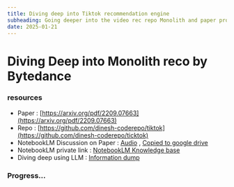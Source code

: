 ```yaml
---
title: Diving deep into Tiktok recommendation engine
subheading: Going deeper into the video rec repo Monolith and paper produced by Bytedance
date: 2025-01-21
---
```


# Diving Deep into Monolith reco by Bytedance

### resources

- Paper : [https://arxiv.org/pdf/2209.07663](https://arxiv.org/pdf/2209.07663)
- Repo : [https://github.com/dinesh-coderepo/tiktok](https://github.com/dinesh-coderepo/ticktok)
- NotebookLM Discussion on Paper : [Audio](https://notebooklm.google.com/notebook/90206acf-4d80-44e1-abba-eac94345e840/audio) , [Copied to google drive](https://drive.google.com/file/d/1_9RxAeDVjJEUDqrGIHcUzO0_wbpepjxa/view?usp=drivesdk)
- NotebookLM private link : [NotebookLM Knowledge base](https://notebooklm.google.com/notebook/90206acf-4d80-44e1-abba-eac94345e840)
- Diving deep using LLM : [Information dump](https://chatgpt.com/share/679469dd-80ec-8001-a849-9922322eab61)

### Progress...